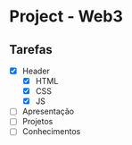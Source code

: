 # Project - Web3

## Tarefas

- [x] Header
    - [x] HTML
    - [x] CSS
    - [x] JS
- [ ] Apresentação
- [ ] Projetos
- [ ] Conhecimentos
